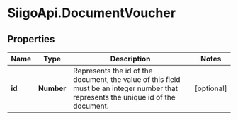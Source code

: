 # SiigoApi.DocumentVoucher

## Properties

Name | Type | Description | Notes
------------ | ------------- | ------------- | -------------
**id** | **Number** | Represents the id of the document, the value of this field must be an integer  number that represents the unique id of the document. | [optional] 


